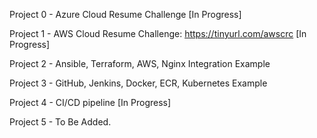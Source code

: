 Project 0 - Azure Cloud Resume Challenge [In Progress]

Project 1 - AWS Cloud Resume Challenge: https://tinyurl.com/awscrc [In Progress]

Project 2 - Ansible, Terraform, AWS, Nginx Integration Example

Project 3 - GitHub, Jenkins, Docker, ECR, Kubernetes Example

Project 4 - CI/CD pipeline [In Progress]

Project 5 - To Be Added.
